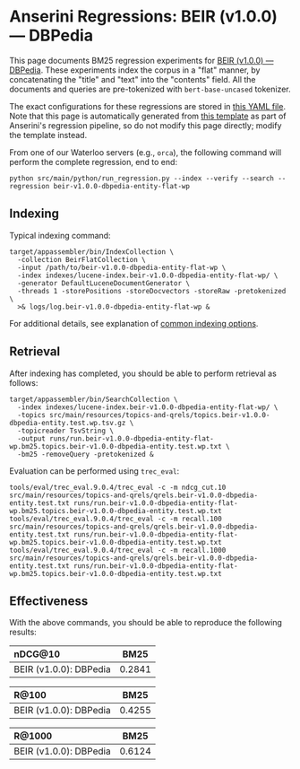 # Anserini Regressions: BEIR (v1.0.0) &mdash; DBPedia

This page documents BM25 regression experiments for [BEIR (v1.0.0) &mdash; DBPedia](http://beir.ai/).
These experiments index the corpus in a "flat" manner, by concatenating the "title" and "text" into the "contents" field.
All the documents and queries are pre-tokenized with `bert-base-uncased` tokenizer.

The exact configurations for these regressions are stored in [this YAML file](../src/main/resources/regression/beir-v1.0.0-dbpedia-entity-flat-wp.yaml).
Note that this page is automatically generated from [this template](../src/main/resources/docgen/templates/beir-v1.0.0-dbpedia-entity-flat-wp.template) as part of Anserini's regression pipeline, so do not modify this page directly; modify the template instead.

From one of our Waterloo servers (e.g., `orca`), the following command will perform the complete regression, end to end:

```
python src/main/python/run_regression.py --index --verify --search --regression beir-v1.0.0-dbpedia-entity-flat-wp
```

## Indexing

Typical indexing command:

```
target/appassembler/bin/IndexCollection \
  -collection BeirFlatCollection \
  -input /path/to/beir-v1.0.0-dbpedia-entity-flat-wp \
  -index indexes/lucene-index.beir-v1.0.0-dbpedia-entity-flat-wp/ \
  -generator DefaultLuceneDocumentGenerator \
  -threads 1 -storePositions -storeDocvectors -storeRaw -pretokenized \
  >& logs/log.beir-v1.0.0-dbpedia-entity-flat-wp &
```

For additional details, see explanation of [common indexing options](common-indexing-options.md).

## Retrieval

After indexing has completed, you should be able to perform retrieval as follows:

```
target/appassembler/bin/SearchCollection \
  -index indexes/lucene-index.beir-v1.0.0-dbpedia-entity-flat-wp/ \
  -topics src/main/resources/topics-and-qrels/topics.beir-v1.0.0-dbpedia-entity.test.wp.tsv.gz \
  -topicreader TsvString \
  -output runs/run.beir-v1.0.0-dbpedia-entity-flat-wp.bm25.topics.beir-v1.0.0-dbpedia-entity.test.wp.txt \
  -bm25 -removeQuery -pretokenized &
```

Evaluation can be performed using `trec_eval`:

```
tools/eval/trec_eval.9.0.4/trec_eval -c -m ndcg_cut.10 src/main/resources/topics-and-qrels/qrels.beir-v1.0.0-dbpedia-entity.test.txt runs/run.beir-v1.0.0-dbpedia-entity-flat-wp.bm25.topics.beir-v1.0.0-dbpedia-entity.test.wp.txt
tools/eval/trec_eval.9.0.4/trec_eval -c -m recall.100 src/main/resources/topics-and-qrels/qrels.beir-v1.0.0-dbpedia-entity.test.txt runs/run.beir-v1.0.0-dbpedia-entity-flat-wp.bm25.topics.beir-v1.0.0-dbpedia-entity.test.wp.txt
tools/eval/trec_eval.9.0.4/trec_eval -c -m recall.1000 src/main/resources/topics-and-qrels/qrels.beir-v1.0.0-dbpedia-entity.test.txt runs/run.beir-v1.0.0-dbpedia-entity-flat-wp.bm25.topics.beir-v1.0.0-dbpedia-entity.test.wp.txt
```

## Effectiveness

With the above commands, you should be able to reproduce the following results:

| nDCG@10                                                                                                      | BM25      |
|:-------------------------------------------------------------------------------------------------------------|-----------|
| BEIR (v1.0.0): DBPedia                                                                                       | 0.2841    |


| R@100                                                                                                        | BM25      |
|:-------------------------------------------------------------------------------------------------------------|-----------|
| BEIR (v1.0.0): DBPedia                                                                                       | 0.4255    |


| R@1000                                                                                                       | BM25      |
|:-------------------------------------------------------------------------------------------------------------|-----------|
| BEIR (v1.0.0): DBPedia                                                                                       | 0.6124    |
